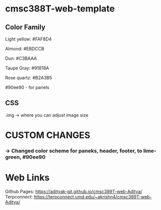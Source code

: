 # cmsc388T-web-template

## Color Family
Light yellow: #FAF8D4

Almond: #EBDCCB

Dun: #C3BAAA

Taupe Gray: #91818A

Rose quartz: #B2A3B5

#90ee90 - for panels

## CSS
.img -> where you can adjust image size


# CUSTOM CHANGES
### -> Changed color scheme for paneks, header, footer, to lime-green, #90ee90


# Web Links

Github Pages: https://adityak-git.github.io/cmsc389T-web-Aditya/
Terpconnect: https://terpconnect.umd.edu/~akrishn4/cmsc389T-web-Aditya/